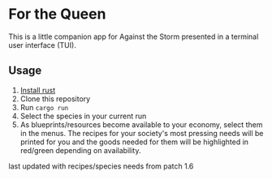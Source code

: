 # For the Queen

This is a little companion app for Against the Storm presented in a terminal user interface (TUI).

## Usage

1) [Install rust](https://rustup.rs)
2) Clone this repository
3) Run `cargo run`
4) Select the species in your current run
5) As blueprints/resources become available to your economy, select them in the menus. The recipes for your society's most pressing needs will be printed for you and the goods needed for them will be highlighted in red/green depending on availability.

last updated with recipes/species needs from patch 1.6
